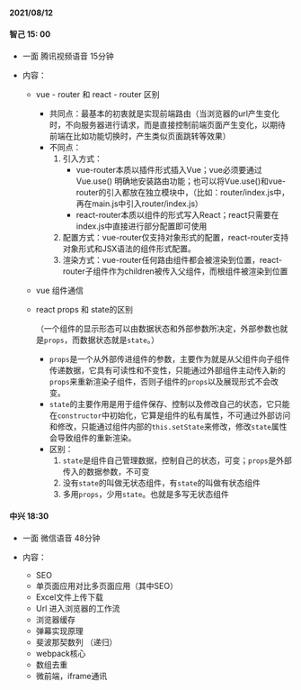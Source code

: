 #### 2021/08/12 

#### 智己 15: 00

* 一面 腾讯视频语音 15分钟

* 内容：

  * vue - router 和 react - router 区别

    * 共同点：最基本的初衷就是实现前端路由（当浏览器的url产生变化时，不向服务器进行请求，而是直接控制前端页面产生变化，以期待前端在比如功能切换时，产生类似页面跳转等效果）
    * 不同点：
      1. 引入方式：
         * vue-router本质以插件形式插入Vue；vue必须要通过 Vue.use() 明确地安装路由功能；也可以将Vue.use()和vue-router的引入都放在独立模块中，（比如：router/index.js中，再在main.js中引入router/index.js）
         * react-router本质以组件的形式写入React；react只需要在index.js中直接进行部分配置即可使用
      2. 配置方式：vue-router仅支持对象形式的配置，react-router支持对象形式和JSX语法的组件形式配置。
      3. 渲染方式：vue-router任何路由组件都会被渲染到<router-view/>位置，react-router子组件作为children被传入父组件，而根组件被渲染到<Router/>位置

  * vue 组件通信

  * react props 和 state的区别 

    （一个组件的显示形态可以由数据状态和外部参数所决定，外部参数也就是`props`，而数据状态就是`state`。）

    * `props`是一个从外部传进组件的参数，主要作为就是从父组件向子组件传递数据，它具有可读性和不变性，只能通过外部组件主动传入新的`props`来重新渲染子组件，否则子组件的`props`以及展现形式不会改变。
    * `state`的主要作用是用于组件保存、控制以及修改自己的状态，它只能在`constructor`中初始化，它算是组件的私有属性，不可通过外部访问和修改，只能通过组件内部的`this.setState`来修改，修改`state`属性会导致组件的重新渲染。
    * 区别：
      1. `state`是组件自己管理数据，控制自己的状态，可变；`props`是外部传入的数据参数，不可变
      2. 没有`state`的叫做无状态组件，有`state`的叫做有状态组件
      3. 多用`props`，少用`state`。也就是多写无状态组件

#### 中兴 18:30

* 一面 微信语音 48分钟

* 内容：

  * SEO
  * 单页面应用对比多页面应用（其中SEO）
  * Excel文件上传下载
  * Url 进入浏览器的工作流
  * 浏览器缓存
  * 弹幕实现原理
  * 斐波那契数列 （递归）
  * webpack核心
  * 数组去重
  * 微前端，iframe通讯

  

